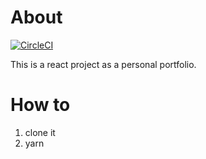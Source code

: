 # About
[![CircleCI](https://circleci.com/gh/tim-hub/react-portfolio.svg?style=svg)](https://circleci.com/gh/tim-hub/react-portfolio)

This is a react project as a personal portfolio.

# How to

1. clone it
2. yarn
